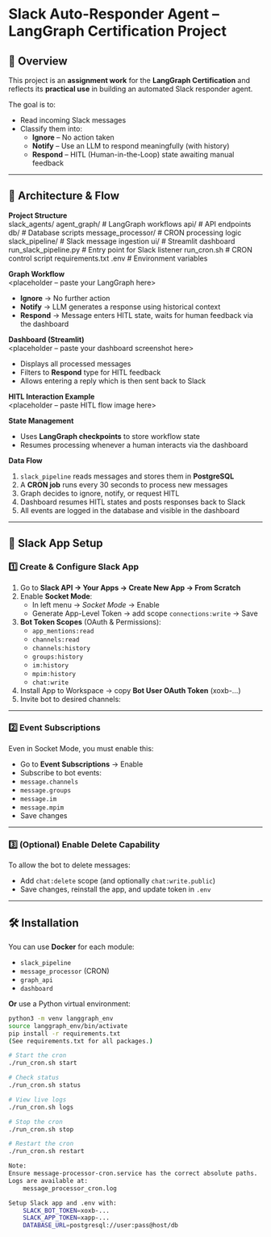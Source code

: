 # Slack Auto-Responder Agent – LangGraph Certification Project

## 📖 Overview
This project is an **assignment work** for the **LangGraph Certification** and reflects its **practical use** in building an automated Slack responder agent.

The goal is to:
- Read incoming Slack messages
- Classify them into:
  - **Ignore** – No action taken
  - **Notify** – Use an LLM to respond meaningfully (with history)
  - **Respond** – HITL (Human-in-the-Loop) state awaiting manual feedback

---

## 🧩 Architecture & Flow

**Project Structure**  
slack_agents/
  agent_graph/           # LangGraph workflows
  api/                   # API endpoints
  db/                    # Database scripts
  message_processor/     # CRON processing logic
  slack_pipeline/        # Slack message ingestion
  ui/                    # Streamlit dashboard
  run_slack_pipeline.py  # Entry point for Slack listener
  run_cron.sh            # CRON control script
  requirements.txt
  .env                   # Environment variables

**Graph Workflow**  
<placeholder – paste your LangGraph here>

- **Ignore** → No further action
- **Notify** → LLM generates a response using historical context
- **Respond** → Message enters HITL state, waits for human feedback via the dashboard

**Dashboard (Streamlit)**  
<placeholder – paste your dashboard screenshot here>

- Displays all processed messages
- Filters to **Respond** type for HITL feedback
- Allows entering a reply which is then sent back to Slack

**HITL Interaction Example**  
<placeholder – paste HITL flow image here>

**State Management**
- Uses **LangGraph checkpoints** to store workflow state
- Resumes processing whenever a human interacts via the dashboard

**Data Flow**
1. `slack_pipeline` reads messages and stores them in **PostgreSQL**
2. A **CRON job** runs every 30 seconds to process new messages
3. Graph decides to ignore, notify, or request HITL
4. Dashboard resumes HITL states and posts responses back to Slack
5. All events are logged in the database and visible in the dashboard

---

## 🚀 Slack App Setup

### 1️⃣ Create & Configure Slack App
1. Go to **Slack API → Your Apps → Create New App → From Scratch**
2. Enable **Socket Mode**:
   - In left menu → *Socket Mode* → Enable
   - Generate App-Level Token → add scope `connections:write` → Save
3. **Bot Token Scopes** (OAuth & Permissions):
   - `app_mentions:read`
   - `channels:read`
   - `channels:history`
   - `groups:history`
   - `im:history`
   - `mpim:history`
   - `chat:write`
4. Install App to Workspace → copy **Bot User OAuth Token** (xoxb-…)
5. Invite bot to desired channels:


---

### 2️⃣ Event Subscriptions
Even in Socket Mode, you must enable this:
- Go to **Event Subscriptions** → Enable
- Subscribe to bot events:
- `message.channels`
- `message.groups`
- `message.im`
- `message.mpim`
- Save changes

---

### 3️⃣ (Optional) Enable Delete Capability
To allow the bot to delete messages:
- Add `chat:delete` scope (and optionally `chat:write.public`)
- Save changes, reinstall the app, and update token in `.env`

---

## 🛠 Installation

You can use **Docker** for each module:
- `slack_pipeline`
- `message_processor` (CRON)
- `graph_api`
- `dashboard`

**Or** use a Python virtual environment:

```bash
python3 -m venv langgraph_env
source langgraph_env/bin/activate
pip install -r requirements.txt
(See requirements.txt for all packages.)

# Start the cron
./run_cron.sh start

# Check status
./run_cron.sh status

# View live logs
./run_cron.sh logs

# Stop the cron
./run_cron.sh stop

# Restart the cron
./run_cron.sh restart

Note:
Ensure message-processor-cron.service has the correct absolute paths.
Logs are available at:
    message_processor_cron.log

Setup Slack app and .env with:
    SLACK_BOT_TOKEN=xoxb-...
    SLACK_APP_TOKEN=xapp-...
    DATABASE_URL=postgresql://user:pass@host/db


